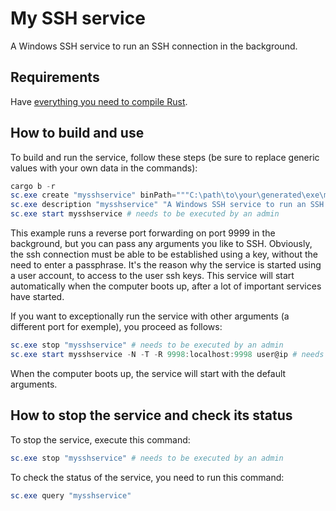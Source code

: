 # My SSH service
A Windows SSH service to run an SSH connection in the background.

## Requirements
Have  [everything you need to compile Rust](https://www.rust-lang.org/tools/install).

## How to build and use
To build and run the service, follow these steps (be sure to replace generic values with your own data in the commands):
```powershell
cargo b -r
sc.exe create "mysshservice" binPath="""C:\path\to\your\generated\exe\my_ssh_service.exe"" -N -T -R 9999:localhost:9999 user@ip" obj="DOMAIN\Username" password="UserPassword" depend="Tcpip/nsi" DisplayName="My SSH service" start=delayed-auto # needs to be executed by an admin
sc.exe description "mysshservice" "A Windows SSH service to run an SSH connection in the background." # needs to be executed by an admin
sc.exe start mysshservice # needs to be executed by an admin
```
This example runs a reverse port forwarding on port 9999 in the background, but you can pass any arguments you like to SSH.
Obviously, the ssh connection must be able to be established using a key, without the need to enter a passphrase. It's the reason why the service is started using a user account, to access to the user ssh keys.
This service will start automatically when the computer boots up, after a lot of important services have started.

If you want to exceptionally run the service with other arguments (a different port for exemple), you proceed as follows:
```powershell
sc.exe stop "mysshservice" # needs to be executed by an admin
sc.exe start mysshservice -N -T -R 9998:localhost:9998 user@ip # needs to be executed by an admin
```
When the computer boots up, the service will start with the default arguments.

## How to stop the service and check its status
To stop the service, execute this command:
```powershell
sc.exe stop "mysshservice" # needs to be executed by an admin
```
To check the status of the service, you need to run this command:
```powershell
sc.exe query "mysshservice"
```
